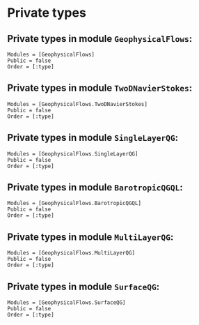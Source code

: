 # Private types

## Private types in module `GeophysicalFlows`:

```@autodocs
Modules = [GeophysicalFlows]
Public = false
Order = [:type]
```

## Private types in module `TwoDNavierStokes`:

```@autodocs
Modules = [GeophysicalFlows.TwoDNavierStokes]
Public = false
Order = [:type]
```

## Private types in module `SingleLayerQG`:

```@autodocs
Modules = [GeophysicalFlows.SingleLayerQG]
Public = false
Order = [:type]
```

## Private types in module `BarotropicQGQL`:

```@autodocs
Modules = [GeophysicalFlows.BarotropicQGQL]
Public = false
Order = [:type]
```

## Private types in module `MultiLayerQG`:

```@autodocs
Modules = [GeophysicalFlows.MultiLayerQG]
Public = false
Order = [:type]
```

## Private types in module `SurfaceQG`:

```@autodocs
Modules = [GeophysicalFlows.SurfaceQG]
Public = false
Order = [:type]
```
